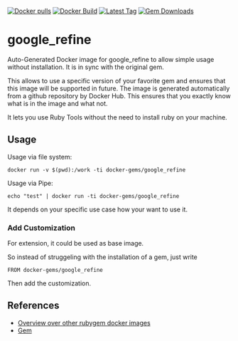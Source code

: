[![Docker pulls](https://img.shields.io/docker/pulls/rubygem/google_refine.svg)](https://hub.docker.com/r/rubygem/google_refine/)
[![Docker Build](https://img.shields.io/docker/automated/rubygem/google_refine.svg)](https://hub.docker.com/r/rubygem/google_refine/)
[![Latest Tag](https://img.shields.io/github/tag/docker-rubygem/google_refine.svg)](https://hub.docker.com/r/rubygem/google_refine/)
[![Gem Downloads](https://img.shields.io/gem/dt/google_refine.svg)](https://rubygems.org/gems/google_refine/)
# google_refine

Auto-Generated Docker image for google_refine to allow simple usage without installation.
It is in sync with the original gem.

This allows to use a specific version of your favorite gem and ensures that this image will be supported in future.
The image is generated automatically from a github repository by Docker Hub.
This ensures that you exactly know what is in the image and what not.

It lets you use Ruby Tools without the need to install ruby on your machine.

## Usage

Usage via file system:

`docker run -v $(pwd):/work -ti docker-gems/google_refine`

Usage via Pipe:

`echo "test" | docker run -ti docker-gems/google_refine`

It depends on your specific use case how your want to use it.

### Add Customization

For extension, it could be used as base image.

So instead of struggeling with the installation of a gem, just write

`FROM docker-gems/google_refine`

Then add the customization.

## References

 - [Overview over other rubygem docker images](https://github.com/thinkbot/docker-rubygem)
 - [Gem](https://rubygems.org/gems/google_refine/)

